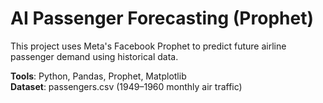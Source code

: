 # AI Passenger Forecasting (Prophet)

This project uses Meta's Facebook Prophet to predict future airline passenger demand using historical data.

**Tools**: Python, Pandas, Prophet, Matplotlib  
**Dataset**: passengers.csv (1949–1960 monthly air traffic)
